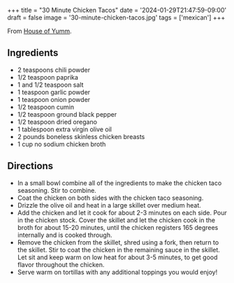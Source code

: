 +++
title = "30 Minute Chicken Tacos"
date = '2024-01-29T21:47:59-09:00'
draft = false
image = '30-minute-chicken-tacos.jpg'
tags = ['mexican']
+++

From [House of Yumm](https://houseofyumm.com/chicken-tacos/).

## Ingredients
* 2 teaspoons chili powder
* 1/2 teaspoon paprika
* 1 and 1/2 teaspoon salt
* 1 teaspoon garlic powder
* 1 teaspoon onion powder
* 1/2 teaspoon cumin
* 1/2 teaspoon ground black pepper
* 1/2 teaspoon dried oregano
* 1 tablespoon extra virgin olive oil
* 2 pounds boneless skinless chicken breasts
* 1 cup no sodium chicken broth

## Directions
* In a small bowl combine all of the ingredients to make the chicken taco seasoning. Stir to combine.
* Coat the chicken on both sides with the chicken taco seasoning.
* Drizzle the olive oil and heat in a large skillet over medium heat.
* Add the chicken and let it cook for about 2-3 minutes on each side. Pour in the chicken stock. Cover the skillet and let the chicken cook in the broth for about 15-20 minutes, until the chicken registers 165 degrees internally and is cooked through.
* Remove the chicken from the skillet, shred using a fork, then return to the skillet. Stir to coat the chicken in the remaining sauce in the skillet. Let sit and keep warm on low heat for about 3-5 minutes, to get good flavor throughout the chicken.
* Serve warm on tortillas with any additional toppings you would enjoy!
